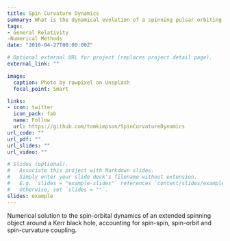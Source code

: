 ```yaml
---
title: Spin Curvature Dynamics
summary: What is the dynamical evolution of a spinning pulsar orbiting a spinning black hole?
tags:
- General Relativity
-Numerical Methods
date: "2016-04-27T00:00:00Z"

# Optional external URL for project (replaces project detail page).
external_link: ""

image:
  caption: Photo by rawpixel on Unsplash
  focal_point: Smart

links:
- icon: twitter
  icon_pack: fab
  name: Follow
  url: https://github.com/tomkimpson/SpinCurvatureDynamics
url_code: ""
url_pdf: ""
url_slides: ""
url_video: ""

# Slides (optional).
#   Associate this project with Markdown slides.
#   Simply enter your slide deck's filename without extension.
#   E.g. `slides = "example-slides"` references `content/slides/example-slides.md`.
#   Otherwise, set `slides = ""`.
slides: example
---
```


Numerical solution to the spin-orbital dynamics of an extended spinning object around a Kerr black hole, accounting for spin-spin, spin-orbit and spin-curvature coupling.